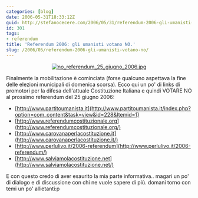 ```yaml
---
categories: [blog]
date: 2006-05-31T18:33:12Z
guid: http://stefanocecere.com/2006/05/31/referendum-2006-gli-umanisti-votano-no/
id: 301
tags:
- referendum
title: 'Referendum 2006: gli umanisti votano NO.'
slug: /2006/05/referendum-2006-gli-umanisti-votano-no/
---
```


<div style="text-align: center">
  <a href="http://www.partitoumanista.it/index.php?option=com_content&task=view&id=228&Itemid=1"><img id="image300" alt="no_referendum_25_giugno_2006.jpg" src="http://stefanocecere.com/wp-content/uploads/sites/3/2006/05/no_referendum_25_giugno_2006.jpg" /></a>
</div>

Finalmente la mobilitazione è cominciata (forse qualcuno aspettava la fine delle elezioni municipali di domenica scorsa). Ecco qui un po' di links di promotori per la difesa dell'attuale Costituzione Italiana e quindi VOTARE NO al prossimo referendum del 25 giugno 2006:

- [http://www.partitoumanista.it](http://www.partitoumanista.it/index.php?option=com_content&task=view&id=228&Itemid=1)
- [http://www.referendumcostituzionale.org](http://www.referendumcostituzionale.org/)
- [http://www.carovanaperlacostituzione.it](http://www.carovanaperlacostituzione.it/)
- [http://www.perlulivo.it/2006-referendum](http://www.perlulivo.it/2006-referendum/)
- [http://www.salviamolacostituzione.net](http://www.salviamolacostituzione.net/)

E con questo credo di aver esaurito la mia parte informativa.. magari un po' di dialogo e di discussione con chi ne vuole sapere di più. domani torno con temi un po' allietanti:p